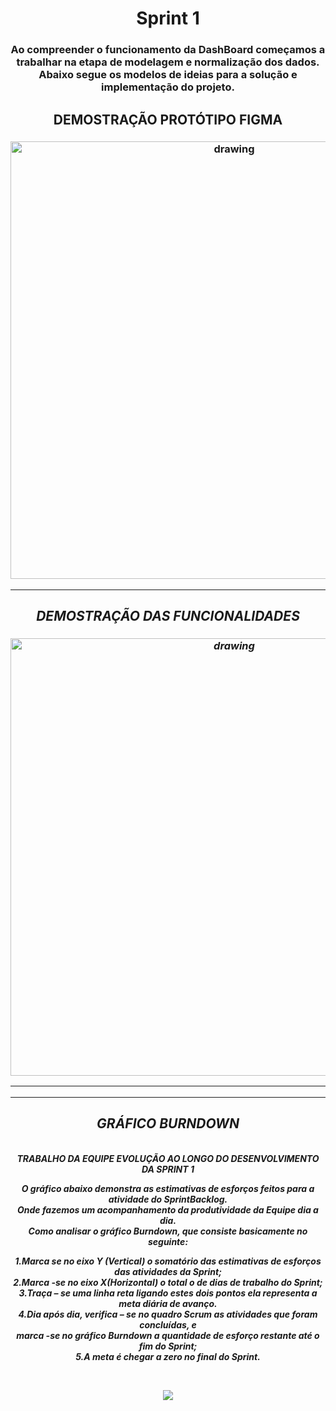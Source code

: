    <h1 align="center">  Sprint 1 </h1>
  
   <h3 align="center"> Ao compreender o funcionamento da DashBoard começamos a trabalhar na etapa de modelagem e normalização dos dados.
    Abaixo segue os modelos de ideias para a solução e implementação do projeto. 
   </h3>
  
  
   
   <h2 align = "center"> DEMOSTRAÇÃO PROTÓTIPO FIGMA </h2>

   <h3 align = "center">  <img src="https://i.imgur.com/Sq6goG9.gif"   alt="drawing" width =700 </h3>

  

   <p align "center">

   <p align "center">

   <hr>

   <h5 align = "center">
    <div>


   <p align ="center">

  
   <h2 align = "center"> DEMOSTRAÇÃO DAS FUNCIONALIDADES </h2>

   <h3 align = "center">  <img src="https://user-images.githubusercontent.com/73767256/112738788-f53e9700-8f44-11eb-88e2-5b706c95904f.gif"   alt="drawing" width =700 </h3>


   <p align "center">

   <hr>

   <p align ="center">

   <p align "center">

   <hr>

   <p align ="center">


   <h5 align = "center">


   <h2 align = "center"> GRÁFICO BURNDOWN </h2>
   <br/>
   TRABALHO DA EQUIPE EVOLUÇÃO AO LONGO DO DESENVOLVIMENTO DA SPRINT 1 
   <br/>

  O gráfico abaixo demonstra as estimativas de esforços feitos para a atividade do SprintBacklog.
  <br/>
  Onde fazemos um acompanhamento da produtividade da Equipe dia a dia.
  <br/>
  Como analisar o  gráfico Burndown, que consiste basicamente no seguinte:
  <br/>

  1.Marca se no eixo Y (Vertical) o somatório das estimativas de esforços das atividades da Sprint;
  <br/>
  2.Marca -se no eixo X(Horizontal) o total o de dias de trabalho do Sprint;
  <br/>
  3.Traça – se uma linha reta ligando estes dois pontos ela representa a meta diária de avanço.
  <br>
  4.Dia após dia, verifica – se no quadro Scrum as atividades que foram concluídas, e
  <br/>
   marca -se no gráfico Burndown a quantidade de esforço restante até o fim do Sprint;
  <br/>
  5.A meta é chegar a zero no final do Sprint.  

  <br/>  
    
   ![](https://i.imgur.com/w0K761e.png)
   <p align "center">

   



   
   
   



  

